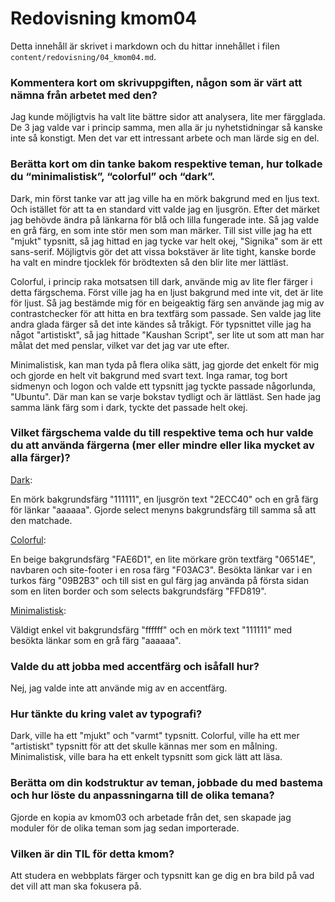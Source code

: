 ---
---
Redovisning kmom04
=========================

Detta innehåll är skrivet i markdown och du hittar innehållet i filen `content/redovisning/04_kmom04.md`.

### Kommentera kort om skrivuppgiften, någon som är värt att nämna från arbetet med den?
Jag kunde möjligtvis ha valt lite bättre sidor att analysera, lite mer färgglada.
De 3 jag valde var i princip samma, men alla är ju nyhetstidningar så kanske inte så konstigt.
Men det var ett intressant arbete och man lärde sig en del.

### Berätta kort om din tanke bakom respektive teman, hur tolkade du “minimalistisk”, “colorful” och “dark”.
Dark, min först tanke var att jag ville ha en mörk bakgrund med en ljus text. Och istället för att ta en
standard vitt valde jag en ljusgrön. Efter det märket jag behövde ändra på länkarna för blå och lilla fungerade inte.
Så jag valde en grå färg, en som inte stör men som man märker.
Till sist ville jag ha ett "mjukt" typsnitt, så jag hittad en jag tycke var helt okej, "Signika" som är ett sans-serif.
Möjligtvis gör det att vissa bokstäver är lite tight, kanske borde ha valt en mindre tjocklek för brödtexten så den blir lite
mer lättläst.

Colorful, i princip raka motsatsen till dark, använde mig av lite fler färger i detta färgschema. Först ville jag ha en ljust
bakgrund med inte vit, det är lite för ljust. Så jag bestämde mig för en beigeaktig färg sen använde jag mig av contrastchecker för
att hitta en bra textfärg som passade. Sen valde jag lite andra glada färger så det inte kändes så tråkigt.
För typsnittet ville jag ha något "artistiskt", så jag hittade "Kaushan Script", ser lite ut som att man har målat det med
penslar, vilket var det jag var ute efter.

Minimalistisk, kan man tyda på flera olika sätt, jag gjorde det enkelt för mig och gjorde en helt vit bakgrund med svart text.
Inga ramar, tog bort sidmenyn och logon och valde ett typsnitt jag tyckte passade någorlunda, "Ubuntu". Där man kan se
varje bokstav tydligt och är lättläst. Sen hade jag samma länk färg som i dark, tyckte det passade helt okej.

### Vilket färgschema valde du till respektive tema och hur valde du att använda färgerna (mer eller mindre eller lika mycket av alla färger)?

[Dark](http://www.student.bth.se/~haac14/dbwebb-kurser/design/me/redovisa/htdocs/?style=04_dark):

En mörk bakgrundsfärg "111111", en ljusgrön text "2ECC40" och en grå färg för länkar "aaaaaa". Gjorde select menyns
bakgrundsfärg till samma så att den matchade.

[Colorful](http://www.student.bth.se/~haac14/dbwebb-kurser/design/me/redovisa/htdocs/?style=04_colorful):

En beige bakgrundsfärg "FAE6D1", en lite mörkare grön textfärg "06514E", navbaren och site-footer i en rosa färg "F03AC3". Besökta länkar var i en turkos färg "09B2B3" och till sist en gul färg jag använda på första sidan som en
liten border och som selects bakgrundsfärg "FFD819".

[Minimalistisk](http://www.student.bth.se/~haac14/dbwebb-kurser/design/me/redovisa/htdocs/?style=04_minimalistic):

Väldigt enkel vit bakgrundsfärg "ffffff" och en mörk text "111111" med besökta länkar som en grå färg "aaaaaa".

### Valde du att jobba med accentfärg och isåfall hur?
Nej, jag valde inte att använde mig av en accentfärg.

### Hur tänkte du kring valet av typografi?
Dark, ville ha ett "mjukt" och "varmt" typsnitt.
Colorful, ville ha ett mer "artistiskt" typsnitt för att det skulle kännas mer som en målning.
Minimalistisk, ville bara ha ett enkelt typsnitt som gick lätt att läsa.

### Berätta om din kodstruktur av teman, jobbade du med bastema och hur löste du anpassningarna till de olika temana?
Gjorde en kopia av kmom03 och arbetade från det, sen skapade jag moduler för de olika teman som jag sedan importerade.

### Vilken är din TIL för detta kmom?
Att studera en webbplats färger och typsnitt kan ge dig en bra bild på vad det vill att man ska
fokusera på.
